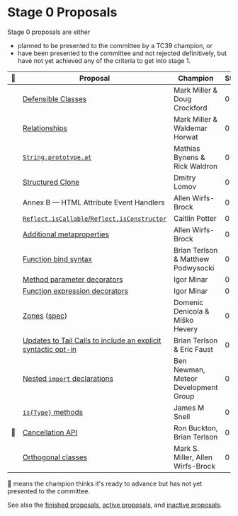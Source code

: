 # Stage 0 Proposals

Stage 0 proposals are either

* planned to be presented to the committee by a TC39 champion, or
* have been presented to the committee and not rejected definitively, but have not yet achieved any of the criteria to get into stage 1.

| 🚀 | Proposal                                                                                                                                 | Champion                        | Stage |
|---|------------------------------------------------------------------------------------------------------------------------------------------|---------------------------------|-------|
|   | [Defensible Classes](http://wiki.ecmascript.org/doku.php?id=strawman:defensible_classes)                                                 | Mark Miller & Doug Crockford    | 0     |
|   | [Relationships](http://wiki.ecmascript.org/doku.php?id=strawman:relationships)                                                           | Mark Miller & Waldemar Horwat   | 0     |
|   | [`String.prototype.at`](https://github.com/mathiasbynens/String.prototype.at)                                                            | Mathias Bynens & Rick Waldron   | 0     |
|   | [Structured Clone](https://github.com/dslomov-chromium/ecmascript-structured-clone)                                                      | Dmitry Lomov                    | 0     |
|   | Annex B — HTML Attribute Event Handlers                                                                                                  | Allen Wirfs-Brock               | 0     |
|   | [`Reflect.isCallable`/`Reflect.isConstructor`](https://github.com/caitp/TC39-Proposals/blob/master/tc39-reflect-isconstructor-iscallable.md) | Caitlin Potter                  | 0     |
|   | [Additional metaproperties](https://github.com/allenwb/ESideas/blob/master/ES7MetaProps.md)                                              | Allen Wirfs-Brock               | 0     |
|   | [Function bind syntax](https://github.com/zenparsing/es-function-bind)                                                                   | Brian Terlson & Matthew Podwysocki | 0     |
|   | [Method parameter decorators](https://goo.gl/r1XT9b)                                                                                     | Igor Minar                      | 0     |
|   | [Function expression decorators](https://goo.gl/8MmCMG)                                                                                  | Igor Minar                      | 0     |
|   | [Zones](https://github.com/domenic/zones) ([spec](https://domenic.github.io/zones/))                                                     | Domenic Denicola & Miško Hevery | 0     |
|   | [Updates to Tail Calls to include an explicit syntactic opt-in](https://github.com/tc39/proposal-ptc-syntax)                             | Brian Terlson & Eric Faust      | 0     |
|   | [Nested `import` declarations](https://github.com/tc39/ecma262/pull/646)                                                                 | Ben Newman, Meteor Development Group | 0     |
|   | [`is{Type}` methods](https://github.com/jasnell/proposal-istypes)                                                                          | James M Snell    | 0     |
|🚀| [Cancellation API](https://github.com/tc39/proposal-cancellation) | Ron Buckton, Brian Terlson | 0 |
|   | [Orthogonal classes](https://github.com/erights/Orthogonal-Classes) | Mark S. Miller, Allen Wirfs-Brock | 0 |

🚀 means the champion thinks it's ready to advance but has not yet presented to the committee.

See also the [finished proposals](finished-proposals.md), [active proposals](README.md), and [inactive proposals](inactive-proposals.md).
